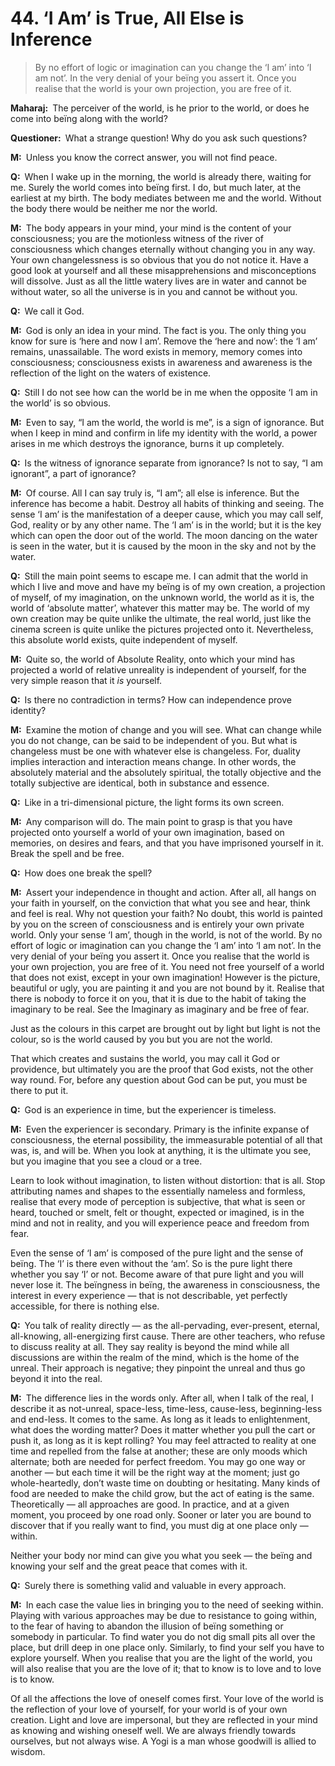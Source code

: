 # 44. ‘I Am’ is True, All Else is Inference

>By no effort of logic or imagination can you change the ‘I am’ into ‘I am not’. 
In the very denial of your beïng you assert it. 
Once you realise that the world is your own projection, you are free of it.

**Maharaj:**&ensp;The perceiver of the world, is he prior to the world, or does he come into beïng along with the world?

**Questioner:**&ensp;What a strange question! Why do you ask such questions?

**M:**&ensp;Unless you know the correct answer, you will not find peace.

**Q:**&ensp;When I wake up in the morning, the world is already there, waiting for me. 
Surely the world comes into beïng first. 
I do, but much later, at the earliest at my birth. 
The body mediates between me and the world. 
Without the body there would be neither me nor the world.

**M:**&ensp;The body appears in your mind, your mind is the content of your consciousness; you are the motionless witness of the river of consciousness which changes eternally without changing you in any way. 
Your own changelessness is so obvious that you do not notice it. 
Have a good look at yourself and all these misapprehensions and misconceptions will dissolve. 
Just as all the little watery lives are in water and cannot be without water, so all the universe is in you and cannot be without you.

**Q:**&ensp;We call it God.

**M:**&ensp;God is only an idea in your mind. 
The fact is you. 
The only thing you know for sure is ‘here and now I am’. 
Remove the ‘here and now’: the ‘I am’ remains, unassailable. 
The word exists in memory, memory comes into consciousness; consciousness exists in awareness and awareness is the reflection of the light on the waters of existence.

**Q:**&ensp;Still I do not see how can the world be in me when the opposite ‘I am in the world’ is so obvious.

**M:**&ensp;Even to say, “I am the world, the world is me”, is a sign of ignorance. 
But when I keep in mind and confirm in life my identity with the world, a power arises in me which destroys the ignorance, burns it up completely.

**Q:**&ensp;Is the witness of ignorance separate from ignorance? Is not to say, “I am ignorant”, a part of ignorance?

**M:**&ensp;Of course. 
All I can say truly is, “I am”; all else is inference. 
But the inference has become a habit. 
Destroy all habits of thinking and seeing. 
The sense ‘I am’ is the manifestation of a deeper cause, which you may call self, God, reality or by any other name. 
The ‘I am’ is in the world; but it is the key which can open the door out of the world. 
The moon dancing on the water is seen in the water, but it is caused by the moon in the sky and not by the water.

**Q:**&ensp;Still the main point seems to escape me. 
I can admit that the world in which I live and move and have my beïng is of my own creation, a projection of myself, of my imagination, on the unknown world, the world as it is, the world of ‘absolute matter’, whatever this matter may be. 
The world of my own creation may be quite unlike the ultimate, the real world, just like the cinema screen is quite unlike the pictures projected onto it. 
Nevertheless, this absolute world exists, quite independent of myself.

**M:**&ensp;Quite so, the world of Absolute Reality, onto which your mind has projected a world of relative unreality is independent of yourself, for the very simple reason that it *is* yourself. 

**Q:**&ensp;Is there no contradiction in terms? How can independence prove identity?

**M:**&ensp;Examine the motion of change and you will see. 
What can change while you do not change, can be said to be independent of you. 
But what is changeless must be one with whatever else is changeless. 
For, duality implies interaction and interaction means change. 
In other words, the absolutely material and the absolutely spiritual, the totally objective and the totally subjective are identical, both in substance and essence.

**Q:**&ensp;Like in a tri-dimensional picture, the light forms its own screen.

**M:**&ensp;Any comparison will do. 
The main point to grasp is that you have projected onto yourself a world of your own imagination, based on memories, on desires and fears, and that you have imprisoned yourself in it. 
Break the spell and be free.

**Q:**&ensp;How does one break the spell?

**M:**&ensp;Assert your independence in thought and action. 
After all, all hangs on your faith in yourself, on the conviction that what you see and hear, think and feel is real. 
Why not question your faith? No doubt, this world is painted by you on the screen of consciousness and is entirely your own private world. 
Only your sense ‘I am’, though in the world, is not of the world. 
By no effort of logic or imagination can you change the ‘I am’ into ‘I am not’. 
In the very denial of your beïng you assert it. 
Once you realise that the world is your own projection, you are free of it. 
You need not free yourself of a world that does not exist, except in your own imagination! However is the picture, beautiful or ugly, you are painting it and you are not bound by it. 
Realise that there is nobody to force it on you, that it is due to the habit of taking the imaginary to be real. 
See the Imaginary as imaginary and be free of fear. 

Just as the colours in this carpet are brought out by light but light is not the colour, so is the world caused by you but you are not the world. 

That which creates and sustains the world, you may call it God or providence, but ultimately you are the proof that God exists, not the other way round. 
For, before any question about God can be put, you must be there to put it.

**Q:**&ensp;God is an experience in time, but the experiencer is timeless.

**M:**&ensp;Even the experiencer is secondary. 
Primary is the infinite expanse of consciousness, the eternal possibility, the immeasurable potential of all that was, is, and will be. 
When you look at anything, it is the ultimate you see, but you imagine that you see a cloud or a tree. 

Learn to look without imagination, to listen without distortion: that is all. 
Stop attributing names and shapes to the essentially nameless and formless, realise that every mode of perception is subjective, that what is seen or heard, touched or smelt, felt or thought, expected or imagined, is in the mind and not in reality, and you will experience peace and freedom from fear. 

Even the sense of ‘I am’ is composed of the pure light and the sense of beïng. 
The ‘I’ is there even without the ‘am’. 
So is the pure light there whether you say ‘I’ or not. 
Become aware of that pure light and you will never lose it. 
The beïngness in beïng, the awareness in consciousness, the interest in every experience — that is not describable, yet perfectly accessible, for there is nothing else.

**Q:**&ensp;You talk of reality directly — as the all-pervading, ever-present, eternal, all-knowing, all-energizing first cause. 
There are other teachers, who refuse to discuss reality at all. 
They say reality is beyond the mind while all discussions are within the realm of the mind, which is the home of the unreal. 
Their approach is negative; they pinpoint the unreal and thus go beyond it into the real.

**M:**&ensp;The difference lies in the words only. 
After all, when I talk of the real, I describe it as not-unreal, space-less, time-less, cause-less, beginning-less and end-less. It comes to the same. 
As long as it leads to enlightenment, what does the wording matter? Does it matter whether you pull the cart or push it, as long as it is kept rolling? You may feel attracted to reality at one time and repelled from the false at another; these are only moods which alternate; both are needed for perfect freedom. 
You may go one way or another — but each time it will be the right way at the moment; just go whole-heartedly, don’t waste time on doubting or hesitating. 
Many kinds of food are needed to make the child grow, but the act of eating is the same. 
Theoretically — all approaches are good. 
In practice, and at a given moment, you proceed by one road only. 
Sooner or later you are bound to discover that if you really want to find, you must dig at one place only — within. 

Neither your body nor mind can give you what you seek — the beïng and knowing your self and the great peace that comes with it.

**Q:**&ensp;Surely there is something valid and valuable in every approach.

**M:**&ensp;In each case the value lies in bringing you to the need of seeking within. 
Playing with various approaches may be due to resistance to going within, to the fear of having to abandon the illusion of beïng something or somebody in particular. 
To find water you do not dig small pits all over the place, but drill deep in one place only. 
Similarly, to find your self you have to explore yourself. 
When you realise that you are the light of the world, you will also realise that you are the love of it; that to know is to love and to love is to know. 

Of all the affections the love of oneself comes first. 
Your love of the world is the reflection of your love of yourself, for your world is of your own creation. 
Light and love are impersonal, but they are reflected in your mind as knowing and wishing oneself well. 
We are always friendly towards ourselves, but not always wise. 
A <span data-tippy-content="One who practices <em>yoga</em>.">Yogi</span> is a man whose goodwill is allied to wisdom.

<script>
export default {
  props: ["slot-key"],
  mounted () {
    tippy("[data-tippy-content]", {allowHTML: true});
  }
}
</script>
